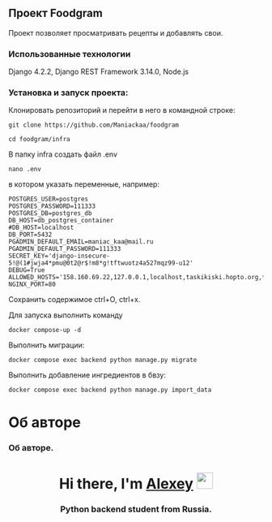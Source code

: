 ## Проект Foodgram

Проект позволяет просматривать рецепты и добавлять свои.


### Использованные технологии

Django 4.2.2, Django REST Framework 3.14.0, Node.js


### Установка и запуск проекта: 

Клонировать репозиторий и перейти в него в командной строке:

```
git clone https://github.com/Maniackaa/foodgram
```

```
cd foodgram/infra
```
В папку infra создать файл .env
```
nano .env
```

в котором указать переменные, например:
```
POSTGRES_USER=postgres
POSTGRES_PASSWORD=111333
POSTGRES_DB=postgres_db
DB_HOST=db_postgres_container
#DB_HOST=localhost
DB_PORT=5432
PGADMIN_DEFAULT_EMAIL=maniac_kaa@mail.ru
PGADMIN_DEFAULT_PASSWORD=111333
SECRET_KEY='django-insecure-5!@(1#jwja4*pmu@0t2@r$!m8*g!tftwuotz4a527mqz99-u12'
DEBUG=True
ALLOWED_HOSTS='158.160.69.22,127.0.0.1,localhost,taskikiski.hopto.org,*'
NGINX_PORT=80
```
Сохранить содержимое ctrl+O, ctrl+x. 

Для запуска выполнить команду 
```
docker compose-up -d
```
Выполнить миграции:
```
docker compose exec backend python manage.py migrate
```
Выполнить добавление ингредиентов в бвзу:
```
docker compose exec backend python manage.py import_data
```


# Об авторе
### Об авторе.
<h1 align="center">Hi there, I'm <a href="https://oldit.ru" target="_blank">Alexey</a> 
<img src="https://github.com/blackcater/blackcater/raw/main/images/Hi.gif" height="32"/></h1>
<h3 align="center">Python backend student from Russia.</h3>